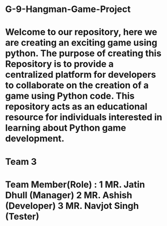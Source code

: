 # G-9-Hangman-Game-Project
Welcome to our repository, here we are creating an exciting game using python. The purpose of creating this Repository is to provide a centralized platform for developers to collaborate on the creation of a game using Python code. This repository acts as an educational resource for individuals interested in learning about Python game development. 
=============================
Team 3
=============================
Team Member(Role) :
1 MR. Jatin Dhull (Manager)
2 MR. Ashish (Developer)
3 MR. Navjot Singh (Tester)
=============================
